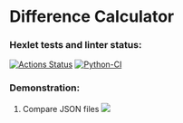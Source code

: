 # Difference Calculator

### Hexlet tests and linter status:
[![Actions Status](https://github.com/Dm1triiSmirnov/python-project-lvl2/workflows/hexlet-check/badge.svg)](https://github.com/Dm1triiSmirnov/python-project-lvl2/actions)
[![Python-CI](https://github.com/Dm1triiSmirnov/python-project-lvl2/actions/workflows/pyci.yml/badge.svg)](https://github.com/Dm1triiSmirnov/python-project-lvl2/actions/workflows/pyci.yml)

### Demonstration:

<ol>
<li>Compare JSON files
<a href="https://asciinema.org/a/3XlmN2TOFOpyIvKrr7ACPPK2n" target="_blank"><img src="https://asciinema.org/a/3XlmN2TOFOpyIvKrr7ACPPK2n.svg" /></a>

</ol>